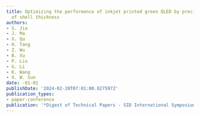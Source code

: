```yaml
---
title: Optimizing the performance of inkjet printed green QLED by precisely control
  of shell thickness
authors:
- S. Jia
- J. Ma
- X. Qu
- H. Tang
- Z. Wu
- B. Xu
- P. Liu
- G. Li
- K. Wang
- X. W. Sun
date: -01-01
publishDate: '2024-02-28T07:01:00.827597Z'
publication_types:
- paper-conference
publication: '*Digest of Technical Papers - SID International Symposium*'
---
```

